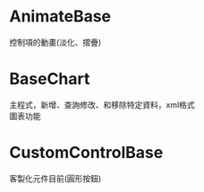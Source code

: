 # AnimateBase
控制項的動畫(淡化、摺疊)
# BaseChart
主程式，新增、查詢修改、和移除特定資料，xml格式  
圖表功能
# CustomControlBase
客製化元件目前(圓形按鈕)